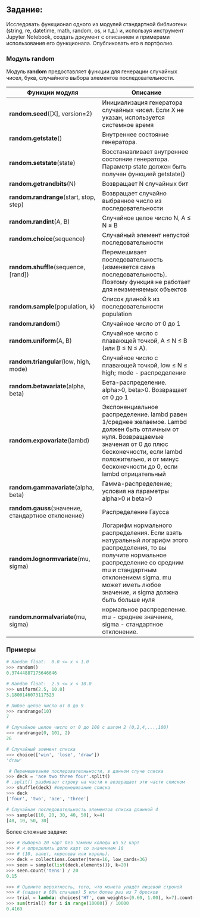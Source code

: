 ## Задание:

Исследовать функционал одного из модулей стандартной библиотеки (string, re, datetime, math, random, os, и т.д.) и, используя инструмент Jupyter Notebook, создать документ с описанием и примерами использования его функционала. Опубликовать его в портфолио.

### Модуль random

Модуль **random** предоставляет функции для генерации случайных чисел, букв, случайного выбора элементов последовательности.

| Функции модуля                                     | Описание                                                     |
| -------------------------------------------------- | ------------------------------------------------------------ |
| **random.seed**([X], version=2)                    | Инициализация генератора случайных чисел. Если X не указан, используется системное время |
| **random.getstate**()                              | Внутреннее состояние генератора.                             |
| **random.setstate**(state)                         | Восстанавливает внутреннее состояние генератора. Параметр state должен быть получен функцией getstate() |
| **random.getrandbits**(N)                          | Возвращает N случайных бит                                   |
| **random.randrange**(start, stop, step)            | Возвращает случайно выбранное число из последовательности    |
| **random.randint**(A, B)                           | Случайное целое число N, A ≤ N ≤ B                           |
| **random.choice**(sequence)                        | Случайный элемент непустой последовательности                |
| **random.shuffle**(sequence, [rand])               | Перемешивает последовательность (изменяется сама последовательность). Поэтому функция не работает для неизменяемых объектов |
| **random.sample**(population, k)                   | Список длиной k из последовательности population             |
| **random.random**()                                | Случайное число от 0 до 1                                    |
| **random.uniform**(A, B)                           | Случайное число с плавающей точкой, A ≤ N ≤ B (или B ≤ N ≤ A). |
| **random.triangular**(low, high, mode)             | Случайное число с плавающей точкой, low ≤ N ≤ high; mode - распределение |
| **random.betavariate**(alpha, beta)                | Бета-распределение. alpha>0, beta>0. Возвращает от 0 до 1    |
| **random.expovariate**(lambd)                      | Экспоненциальное распределение. lambd равен 1/среднее желаемое. Lambd должен быть отличным от нуля. Возвращаемые значения от 0 до плюс бесконечности, если lambd положительно, и от минус бесконечности до 0, если lambd отрицательный |
| **random.gammavariate**(alpha, beta)               | Гамма-распределение; условия на параметры alpha>0 и beta>0   |
| **random.gauss**(значение, стандартное отклонение) | Распределение Гаусса                                         |
| **random.lognormvariate**(mu, sigma)               | Логарифм нормального распределения. Если взять натуральный логарифм этого распределения, то вы получите нормальное распределение со средним mu и стандартным отклонением sigma. mu может иметь любое значение, и sigma должна быть больше нуля |
| **random.normalvariate**(mu, sigma)                | нормальное распределение. mu - среднее значение, sigma - стандартное отклонение. |

### Примеры

```python
# Random float:  0.0 <= x < 1.0
>>> random()                       
0.37444887175646646

# Random float:  2.5 <= x < 10.0
>>> uniform(2.5, 10.0)                  
3.1800146073117523

# Любое целое число от 0 до 9
>>> randrange(10)                       
7

# Случайное целое число от 0 до 100 с шагом 2 (0,2,4,...,100)
>>> randrange(0, 101, 2)               
26

# Случайный элемент списка
>>> choice(['win', 'lose', 'draw'])     
'draw'

 # Перемешивание последователньности, в данном случе списка
>>> deck = 'ace two three four'.split()
# .split() разбивает строку на части и возвращает эти части списком
>>> shuffle(deck) #перемешивание списка                      
>>> deck
['four', 'two', 'ace', 'three']

# Случайная последовательность элементов списка длинной 4
>>> sample([10, 20, 30, 40, 50], k=4)   
[40, 10, 50, 30]
```
Более сложные задачи:
```python
>>> # Выборка 20 карт без замены колоды из 52 карт
>>> # и определить долю карт со значением 10 
>>> # (10, валет, королева или король).
>>> deck = collections.Counter(tens=16, low_cards=36)
>>> seen = sample(list(deck.elements()), k=20)
>>> seen.count('tens') / 20
0.15

>>> # Оцените вероятность, того, что монета упадёт лицевой строной 
>>> # (падает в 60% слачаев) 5 или более раз из 7 бросков
>>> trial = lambda: choices('HT', cum_weights=(0.60, 1.00), k=7).count('H') >= 5
>>> sum(trial() for i in range(10000)) / 10000
0.4169
```
